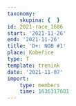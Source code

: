 ```yaml
---
taxonomy:
    skupina: {  }
id: 2021-race_1686
start: '2021-11-26'
end: '2021-11-26'
title: 'D+: NOB #1'
place: Kobeřice
type: T
template: trenink
date: '2021-11-07'
import:
    type: members
    time: 1636317601
---
```


